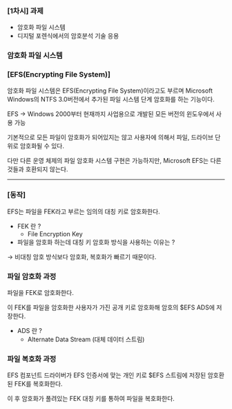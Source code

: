 ### [1차시] 과제

- 암호화 파일 시스템
- 디지털 포렌식에서의 암호분석 기술 응용

### 암호화 파일 시스템

### [EFS(Encrypting File System)]

암호화 파일 시스템은 EFS(Encrypting File System)이라고도 부르며 Microsoft Windows의 NTFS 3.0버전에서 추가된 파일 시스템 단계 암호화를 하는 기능이다.

EFS → Windows 2000부터 현재까지 사업용으로 개발된 모든 버전의 윈도우에서 사용 가능

기본적으로 모든 파일이 암호화가 되어있지는 않고 사용자에 의해서 파일, 드라이브 단위로 암호화될 수 있다.

다만 다른 운영 체제의 파일 암호화 시스템 구현은 가능하지만, Microsoft EFS는 다른 것들과 호환되지 않는다.

---

### [동작]

EFS는 파일을 FEK라고 부르는 임의의 대칭 키로 암호화한다.

- FEK 란 ?
    - File Encryption Key
- 파일을 암호화 하는데 대칭 키 암호화 방식을 사용하는 이유는 ?

 →  비대칭 암호 방식보다 암호화, 복호화가 빠르기 때문이다.

### 파일 암호화 과정

파일을 FEK로 암호화한다.

이 FEK를 파일을 암호화한 사용자가 가진 공개 키로 암호화해 암호의 $EFS ADS에 저장한다.

- ADS 란 ?
    - Alternate Data Stream (대체 데이터 스트림)

### 파일 복호화 과정

EFS 컴포넌트 드라이버가 EFS 인증서에 맞는 개인 키로 $EFS 스트림에 저장된 암호환된 FEK를 복호화한다.

이 후 암호화가 풀려있는 FEK 대칭 키를 통하여 파일을 복호화한다.
